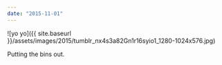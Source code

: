 ```yaml
---
date: "2015-11-01"
---
```


![yo yo]({{ site.baseurl }}/assets/images/2015/tumblr_nx4s3a82Gn1r16syio1_1280-1024x576.jpg)

Putting the bins out.
